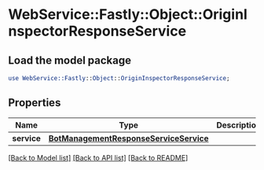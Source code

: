 # WebService::Fastly::Object::OriginInspectorResponseService

## Load the model package
```perl
use WebService::Fastly::Object::OriginInspectorResponseService;
```

## Properties
Name | Type | Description | Notes
------------ | ------------- | ------------- | -------------
**service** | [**BotManagementResponseServiceService**](BotManagementResponseServiceService.md) |  | [optional] 

[[Back to Model list]](../README.md#documentation-for-models) [[Back to API list]](../README.md#documentation-for-api-endpoints) [[Back to README]](../README.md)


